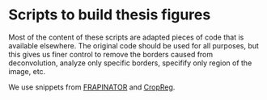 Scripts to build thesis figures
===============================

Most of the content of these scripts are adapted pieces of code that is
available elsewhere. The original code should be used for all purposes, but
this gives us finer control to remove the borders caused from deconvolution,
analyze only specific borders, specifify only region of the image, etc.

We use snippets from [FRAPINATOR](https://github.com/af-lab/frapinator)
and [CropReg](https://github.com/af-lab/scripts/blob/master/microscopy/CropReg.m).

